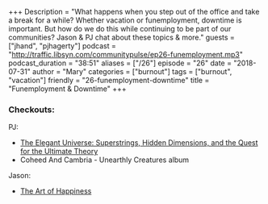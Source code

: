 +++
Description = "What happens when you step out of the office and take a break for a while? Whether vacation or funemployment, downtime is important. But how do we do this while continuing to be part of our communities? Jason & PJ chat about these topics & more."
guests = ["jhand", "pjhagerty"]
podcast = "http://traffic.libsyn.com/communitypulse/ep26-funemployment.mp3"
podcast_duration = "38:51"
aliases = ["/26"]
episode = "26"
date = "2018-07-31"
author = "Mary"
categories = ["burnout"]
tags = ["burnout", "vacation"]
friendly = "26-funemployment-downtime"
title = "Funemployment & Downtime"
+++

### Checkouts:
PJ:  
* [The Elegant Universe: Superstrings, Hidden Dimensions, and the Quest for the Ultimate Theory](https://www.amazon.com/dp/B001P7GGRS/ref=dp-kindle-redirect?_encoding=UTF8&btkr=1)
* Coheed And Cambria - Unearthly Creatures album

Jason:  
* [The Art of Happiness](https://www.amazon.com/dp/B002UK6NO0/ref=dp-kindle-redirect?_encoding=UTF8&btkr=1)
